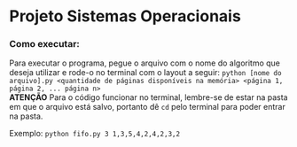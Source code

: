# Projeto Sistemas Operacionais
### Como executar:
Para executar o programa, pegue o arquivo com o nome do algoritmo que deseja utilizar e rode-o no terminal com o layout a seguir:
`python [nome do arquivo].py <quantidade de páginas disponíveis na memória> <página 1, página 2, ... página n>`<br>
**ATENÇÃO** Para o código funcionar no terminal, lembre-se de estar na pasta em que o arquivo está salvo, portanto dê `cd` pelo terminal para poder entrar na pasta.

Exemplo: 
`python fifo.py 3 1,3,5,4,2,4,2,3,2`
